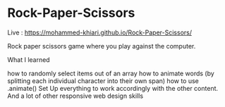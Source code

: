 # Rock-Paper-Scissors

Live : https://mohammed-khiari.github.io/Rock-Paper-Scissors/

   Rock paper scissors game where you play against the computer.

What I learned

  how to randomly select items out of an array
  how to animate words (by splitting each individual character into their own span)
  how to use .animate()
  Set Up everything to work accordingly with the other content.
  And a lot of other responsive web design skills
